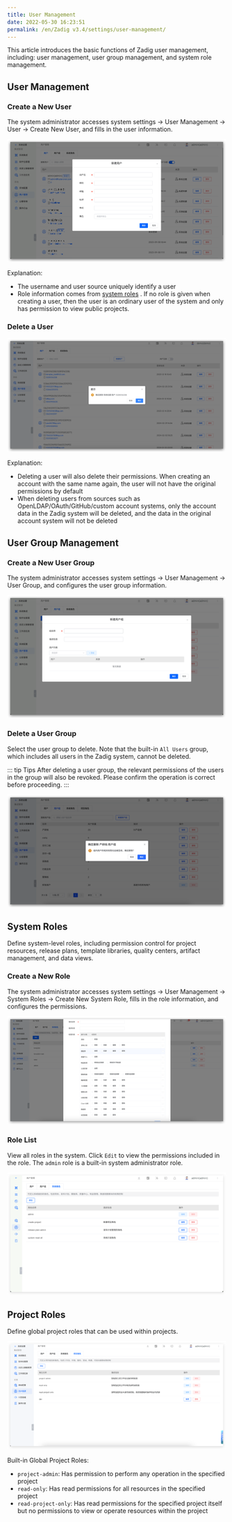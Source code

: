 ```yaml
---
title: User Management
date: 2022-05-30 16:23:51
permalink: /en/Zadig v3.4/settings/user-management/
---
```


This article introduces the basic functions of Zadig user management, including: user management, user group management, and system role management.

## User Management

### Create a New User

The system administrator accesses system settings -> User Management -> User -> Create New User, and fills in the user information.

![create_user](../../../_images/create_user.png)

Explanation:
- The username and user source uniquely identify a user
- Role information comes from [system roles](#%E7%B3%BB%E7%BB%9F%E8%A7%92%E8%89%B2) . If no role is given when creating a user, then the user is an ordinary user of the system and only has permission to view public projects.

### Delete a User

![delete_user](../../../_images/delete_user_220.png)

Explanation:

- Deleting a user will also delete their permissions. When creating an account with the same name again, the user will not have the original permissions by default
- When deleting users from sources such as OpenLDAP/OAuth/GitHub/custom account systems, only the account data in the Zadig system will be deleted, and the data in the original account system will not be deleted

## User Group Management

### Create a New User Group

The system administrator accesses system settings -> User Management -> User Group, and configures the user group information.

![create_user_group](../../../_images/create_user_group.png)

### Delete a User Group

Select the user group to delete. Note that the built-in `All Users` group, which includes all users in the Zadig system, cannot be deleted.

::: tip Tips
After deleting a user group, the relevant permissions of the users in the group will also be revoked. Please confirm the operation is correct before proceeding.
:::

![delete_user_group](../../../_images/delete_user_group_330.png)

## System Roles

Define system-level roles, including permission control for project resources, release plans, template libraries, quality centers, artifact management, and data views.

### Create a New Role

The system administrator accesses system settings -> User Management -> System Roles -> Create New System Role, fills in the role information, and configures the permissions.

![create_system_role](../../../_images/create_system_role_320.png)

### Role List

View all roles in the system. Click `Edit` to view the permissions included in the role. The `admin` role is a built-in system administrator role.

![system_role_list](../../../_images/system_role_list.png)

## Project Roles

Define global project roles that can be used within projects.

![global_project_role_list](../../../_images/global_project_role_list.png)

Built-in Global Project Roles:
- `project-admin`: Has permission to perform any operation in the specified project
- `read-only`: Has read permissions for all resources in the specified project
- `read-project-only`: Has read permissions for the specified project itself but no permissions to view or operate resources within the project